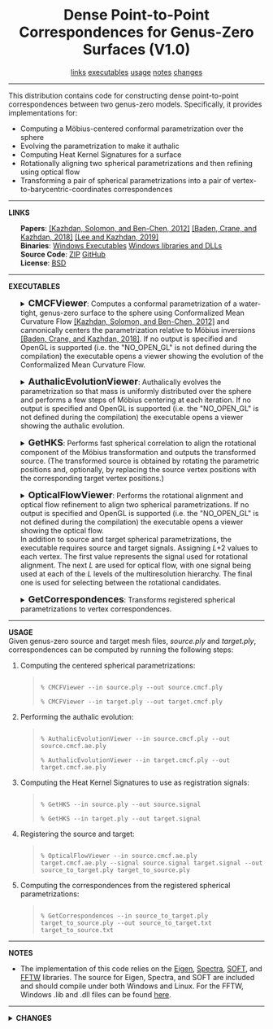 <center><h1>Dense Point-to-Point Correspondences for Genus-Zero Surfaces (V1.0)</h1></center>
<center>
<a href="#LINKS">links</a>
<a href="#EXECUTABLE">executables</a>
<a href="#USAGE">usage</a>
<a href="#NOTES">notes</a>
<a href="#CHANGES">changes</a>
</center>
<hr>
This distribution contains code for constructing dense point-to-point correspondences between two genus-zero models. Specifically, it provides implementations for:
<ul>
<li>Computing a M&ouml;bius-centered conformal parametrization over the sphere</li>
<li>Evolving the parametrization to make it authalic</li>
<li>Computing Heat Kernel Signatures for a surface</LI>
<li>Rotationally aligning two spherical parametrizations and then refining using optical flow</li>
<li>Transforming a pair of spherical parametrizations into a pair of vertex-to-barycentric-coordinates correspondences</li>
</ul>
<hr>
<a name="LINKS"><b>LINKS</b></a><br>
<ul>
<b>Papers</b>: <a href="http://www.cs.jhu.edu/~misha/MyPapers/SGP12.pdf">[Kazhdan, Solomon, and Ben-Chen, 2012]</a> <a href="http://www.cs.jhu.edu/~misha/MyPapers/SGP18.pdf">[Baden, Crane, and Kazhdan, 2018]</a> <a href="http://www.cs.jhu.edu/~misha/MyPapers/SGP19.pdf">[Lee and Kazhdan, 2019]</a><br>
<b>Binaries</b>: <a href="http://www.cs.jhu.edu/~misha/Code/DenseP2PCorrespondences/Version1.0/DenseP2PCorrespondences.x64.zip">Windows Executables</a> <a href="http://www.cs.jhu.edu/~misha/Code/DenseP2PCorrespondences/Version1.0/DenseP2PCorrespondences.x64.lib.zip">Windows libraries and DLLs</a><br>
<b>Source Code</b>: <a href="http://www.cs.jhu.edu/~misha/Code/DenseP2PCorrespondences/Version1.0/DenseP2PCorrespondences.zip">ZIP</a> <a href="https://github.com/mkazhdan/DenseP2PCorrespondences">GitHub</a><br>
<b>License</b>: <a href="http://www.cs.jhu.edu/~misha/Code/DenseP2PCorrespondences/license.txt">BSD</a><br>
</ul>

<hr>
<a name="EXECUTABLES"><b>EXECUTABLES</b></a><br>

<ul>
<dl>
<details>
<summary>
<font size="+1"><b>CMCFViewer</b></font>:
Computes a conformal parametrization of a water-tight, genus-zero surface to the sphere using Conformalized Mean Curvature Flow <a href="http://www.cs.jhu.edu/~misha/MyPapers/SGP12.pdf">[Kazhdan, Solomon, and Ben-Chen, 2012]</a> and  cannonically centers the parametrization relative to M&ouml;bius inversions <a href="http://www.cs.jhu.edu/~misha/MyPapers/SGP18.pdf">[Baden, Crane, and Kazhdan, 2018]</a>. If no output is specified and OpenGL is supported (i.e. the "NO_OPEN_GL" is not defined during the compilation) the executable opens a viewer showing the evolution of the Conformalized Mean Curvature Flow.
</summary>
<dt><b>--in</b> &lt;<i>input mesh</i>&gt;</dt>
<dd> This string is the name of the file from which the mesh will be read.<br>
The file is assumed to be in the <a href="http://www.cc.gatech.edu/projects/large_models/ply.html">PLY</a> format.<br>
The file is written in <a href="http://www.cc.gatech.edu/projects/large_models/ply.html">PLY</a> format and will contain vertices with fields "x", "y", "z" (for the original vertex positions), "px", "py", "pz" (for the associated positions on the unit sphere), and "red", "green", "blue" (for the per-vertex colors). If no colors are provided, they will be assigned using the surface normals.
</dd>

<dt>[<b>--out</b> &lt;<i>output spherical parametrization</i>&gt;]</dt>
<dd> This string is the name of the file to which the spherically parametrized mesh will be written.<br>
The file is written in <a href="http://www.cc.gatech.edu/projects/large_models/ply.html">PLY</a> format and will contain vertices with fields "x", "y", "z" (for the original vertex positions), "px", "py", "pz" (for the associated positions on the unit sphere), and "red", "green", "blue" (for the per-vertex colors).
</dd>

<dt>[<b>--steps</b> &lt;<i>number of CMCF iterations</i>&gt;]</dt>
<dd> This integer values specifies the number of Conformalized Mean Curvature Flow iterations to be used to obtain the conformal spherical parametrization.<br>
The default value for this parameter is 100.
</dd>

<dt>[<b>--stepSize</b> &lt;<i>the temporal size of each CMCF step</i>&gt;]</dt>
<dd> This floating point values specifies the units for the temporal discretization of the Conformalized Mean Curvature Flow.<br>
The default value for this parameter is 0.1.
</dd>

<dt>[<b>--cutOff</b> &lt;<i>Möbius centering cut-off</i>&gt;]</dt>
<dd> This floating point value specifies the threshold for terminating the Möbius centering iterations.<br>
The default value for this parameter is 10^(-10).
</dd>

<dt>[<b>--c2i</b> &lt;<i>center to inversion type</i>&gt;]</dt>
<dd> This integer value specifies how the gradient descent value is to be interpreted as a center of inversion. A value of <b>0</b> indicates that a trivial interpretation is to be used. A value of <b>1</b> indicates that a golden section search should be performed along the descent direction. A value of <b>2</b> indicates that the length of centering transformation should be rescaled using the metric for the Poincar&eacute; disk model.<br>
The default value for this parameter is 2.
</dd>

<dt>[<b>--verbose</b>]</dt>
<dd> If enabled, details regarding the running times of the different stages of processing are output.
</dd>

</details>
</dl>
</ul>


<ul>
<dl>
<details>
<summary>
<font size="+1"><b>AuthalicEvolutionViewer</b></font>:
Authalically evolves the parametrization so that mass is uniformly distributed over the sphere and performs a few steps of M&ouml;bius centering at each iteration. If no output is specified and OpenGL is supported (i.e. the "NO_OPEN_GL" is not defined during the compilation) the executable opens a viewer showing the authalic evolution.
</summary>
<dt><b>--in</b> &lt;<i>input spherical parametrization</i>&gt;</dt>
<dd> This string is the name of the file from which the spherically parametrized mesh will be read.<br>
The file is written in <a href="http://www.cc.gatech.edu/projects/large_models/ply.html">PLY</a> format and will contain vertices with fields "x", "y", "z" (for the original vertex positions), "px", "py", "pz" (for the associated positions on the unit sphere), and "red", "green", "blue" (for the per-vertex colors). If the input contains colors, they will be copied to the output. Otherwise, colors are assigned using the surface normals.
</dd>

<dt>[<b>--out</b> &lt;<i>output spherical parametrization</i>&gt;]</dt>
<dd> This string is the name of the file to which the authalically evolved spherical parametrization mesh will be written.<br>
The file is written in <a href="http://www.cc.gatech.edu/projects/large_models/ply.html">PLY</a> format and will contain vertices with fields "x", "y", "z" (for the original vertex positions), "px", "py", "pz" (for the associated positions on the unit sphere), and "red", "green", "blue" (for the per-vertex colors). If the input contains colors, they will be copied to the output. Otherwise, colors are assigned using the surface normals.
</dd>

<dt>[<b>--res</b> &lt;<i>spherical grid resolution</i>&gt;]</dt>
<dd> This integer values specifies the resolution of the spherical grid over which the parametrization is discretized.<br>
The default value for this parameter is 256.
</dd>

<dt>[<b>--steps</b> &lt;<i>number of authalic evolution iterations</i>&gt;]</dt>
<dd> This integer values specifies the number of evolution iterations to be used to make the distribution of mass over the sphere become uniform.<br>
The default value for this parameter is 100.
</dd>

<dt>[<b>--stepSize</b> &lt;<i>temporal size of each authalic evolution step</i>&gt;]</dt>
<dd> This floating point values specifies the units for the temporal discretization of the authalic evolution.<br>
The default value for this parameter is 0.005.
</dd>

<dt>[<b>--cIters</b> &lt;<i>number of centering iterations to be performed in each step</i>&gt;]</dt>
<dd> This integer values specifies the number of M&ouml;bius centering steps that are to be performed after each step of authalic evolution.<br>
The default value for this parameter is 3.
</dd>

<dt>[<b>--smooth</b> &lt;<i>heat diffusion value</i>&gt;]</dt>
<dd> This floating point values specifies the amount of smoothing to applied to the log scale factors prior to computing gradients.<br>
The default value for this parameter is 0.0025.
</dd>

<dt>[<b>--useGSS</b>]</dt>
<dd> If enabled, golden section search should be performed for M&ouml;bius centering. Otherwise, the Poincar&eacute; disk model is used.
</dd>

<dt>[<b>--verbose</b>]</dt>
<dd> If enabled, details regarding the running times of the different stages of processing are output.
</dd>

</details>
</dl>
</ul>


<ul>
<dl>
<details>
<summary>
<font size="+1"><b>GetHKS</b></font>:
Performs fast spherical correlation to align the rotational component of the Möbius transformation and outputs the transformed source. (The transformed source is obtained by rotating the parametric positions and, optionally, by replacing the source vertex positions with the corresponding target vertex positions.)
</summary>
<dt><b>--in</b> &lt;<i>input mesh</i>&gt;</dt>
<dd> This string is the name of the file from which the mesh will be read.<br>
The file is assumed to be in the <a href="http://www.cc.gatech.edu/projects/large_models/ply.html">PLY</a> format.<br>
</dd>

<dt>[<b>--out</b> &lt;<i>output Heat Kernel Signatures</i>&gt;]</dt>
<dd> This string is the name of the file to which the Heat Kernel Signatures will be written.<br>
</dd>

<dt>[<b>--dim</b> &lt;<i>number of Heat Kernel Signatures time scales</i>&gt; &lt;<i>the values of the HKS time scales</i>&gt;]</dt>
<dd> This collection of integer and floating points specifies the number of Heat Kernel Signatures to be computed and the time scale for each one.<br>
The default value for this parameter size is 6 Heat Kernel Signatures with time scales 1., 0.5, 0.25, 0.125, 0.0725, and 0.01.<br>
</dd>

<dt>[<b>--dim</b> &lt;<i>spectrum dimension</i>&gt;]</dt>
<dd> This integer value specifies the maximum number of eigenvectors to be used in computing the Heat Kernel Signature.<br>
The default value for this parameter is 200.<br>
</dd>

<dt>[<b>--off</b> &lt;<i>spectral offset</i>&gt;]</dt>
<dd> This floating point value specifies the shift used in the shift-and-inverse implementation of the generalized eigenvalue problem.<br>
The default value for this parameter is 100.0.<br>
</dd>

<dt>[<b>--lump</b>]</dt>
<dd> If enabled, the mass matrix used for computing the spectrum is lumped..<br>
[This is only used in the case that the input is in PLY format.]
</dd>

<dt>[<b>--verbose</b>]</dt>
<dd> If enabled, details regarding the running times of the different stages of processing are output.
</dd>

</details>
</dl>
</ul>

<ul>
<dl>
<details>
<summary>
<font size="+1"><b>OpticalFlowViewer</b></font>:
Performs the rotational alignment and optical flow refinement to align two spherical parametrizations. If no output is specified and OpenGL is supported (i.e. the "NO_OPEN_GL" is not defined during the compilation) the executable opens a viewer showing the optical flow.<br>
In addition to source and target spherical parametrizations, the executable requires source and target signals. Assigning <I>L</I>+2 values to each vertex. The first value represents the signal used for rotational alignment. The next <I>L</I> are used for optical flow, with one signal being used at each of the <I>L</I> levels of the multiresolution hierarchy. The final one is used for selecting between the rotational candidates.
</summary>
<dt><b>--in</b> &lt;<i>source and target spherical parametrizations</i>&gt;</dt>
<dd> This pair of strings give the names of the files from which the source and target spherically parametrized meshes will be read.<br>
The file is written in <a href="http://www.cc.gatech.edu/projects/large_models/ply.html">PLY</a> format and will contain vertices with fields "x", "y", "z" (for the original vertex positions), "px", "py", "pz" (for the associated positions on the unit sphere), and "red", "green", "blue" (for the per-vertex colors). If the input contains colors, they will be copied to the output. Otherwise, colors are assigned using the surface normals.
</dd>

<dt>[<b>--signal</b> &lt;<i>source and target signals for registration</i>&gt;]</dt>
<dd> This pair of strings give the names of the files containing the (HKS) signals used for registration.
</dd>

<dt>[<b>--out</b> &lt;<i>output source and target parametrizations</i>&gt;]</dt>
<dd> This pair of strings give the names of the files to which the registered spherical parametrizationd mesh will be written.<br>
The file is written in <a href="http://www.cc.gatech.edu/projects/large_models/ply.html">PLY</a> format and will contain vertices with fields "x", "y", "z" (for the original vertex positions), "px", "py", "pz" (for the associated positions on the unit sphere), and "red", "green", "blue" (for the per-vertex colors).
</dd>

<dt>[<b>--res</b> &lt;<i>initial spherical grid resolution</i>&gt;]</dt>
<dd> This integer values specifies the resolution of the coarsest spherical grid used for registration. At each subsequent level of the multi-resolution hierarchy, the resolution is multiplied by a factor of two.<br>
The default value for this parameter is 16.
</dd>

<dt>[<b>--rotRes</b> &lt;<i>spherical grid resolution for rotational alignment</i>&gt;]</dt>
<dd> This integer values specifies the resolution of the spherical grid used for rotational alignment. At each subsequent level of the multi-resolution hierarchy, the resolution is multiplied by a factor of two.<br>
If this parameter is not specified, the finest resolution of the multiresolution hierarchy is used.
</dd>

<dt>[<b>--sWeight</b> &lt;<i>flow field smoothing weight</i>&gt;]</dt>
<dd> This floating point value value specifies given to the flow field smoothness term in the optical flow.<br>
The default value for this parameter is 0.05.
</dd>

<dt>[<b>--solvesPerLevel</b> &lt;<i>number of optical flow iterations</i>&gt;]</dt>
<dd> This integer values specifies the number of optical flow iterations to be performed at each level of the multiresolution hierarchy..<br>
The default value for this parameter is 6.
</dd>

<dt>[<b>--maxRot</b> &lt;<i>maximum number of rotation candidates</i>&gt;]</dt>
<dd> This integer value specifies the maximum of rotation candidates to consider for alignment.<br>
The default value for this parameter is 4.
</dd>

<dt>[<b>--rSeparation</b> &lt;<i>rotation separation distance</i>&gt;]</dt>
<dd> This floating point value specifies the minimum Frobenius distance between rotations when computing rotational alignment candidates.<br>
The default value for this parameter is 3.0.
</dd>

<dt>[<b>--cFraction</b> &lt;<i>minimum correlation fraction</i>&gt;]</dt>
<dd> This floating point value specifies the lower bound on fraction between the correlation value of a candidate rotation and the maximal corelation value.<br>
The default value for this parameter is 0.9.
</dd>

<dt>[<b>--rotate</b> &lt;<i>rotation candidate index</i>&gt;]</dt>
<dd> This integer value specifies which rotation candidate to use for registration.<br>
If no value is specified and output files are specified, all rotation candidates are considered and the result from the best one are written out.
If no value is specified and the viewer is used, no rotation is applied.
</dd>

<dt>[<b>--verbose</b>]</dt>
<dd> If enabled, details regarding the running times of the different stages of processing are output.
</dd>

</details>
</dl>
</ul>

<ul>
<dl>
<details>
<summary>
<font size="+1"><b>GetCorrespondences</b></font>:
Transforms registered spherical parametrizations to vertex correspondences.
</summary>
<dt><b>--in</b> &lt;<i>registered source and target spherical parametrizations</i>&gt;</dt>
<dd> This pair of strings give the names of the files from which the registered source and target spherically parametrized meshes will be read.<br>
The file is written in <a href="http://www.cc.gatech.edu/projects/large_models/ply.html">PLY</a> format and will contain vertices with fields "x", "y", "z" (for the original vertex positions) and "px", "py", "pz" (for the associated positions on the unit sphere).
</dd>

<dt>[<b>--out</b> &lt;<i>output correspondences</i>&gt;]</dt>
<dd> This pair of strings give the names of the files to which the source-to-target and target-to-source correspondences are written. The source-to-target (resp. target-to-source) correspondence files is written in ASCII with a single line for each source (resp. target) vertex, giving the integer index of the target (resp. source) triangle containing the corresponding point and the three floating point barycentric coordinates.
</dd>

<dt>[<b>--verbose</b>]</dt>
<dd> If enabled, details regarding the running times of the different stages of processing are output.
</dd>

</details>
</dl>
</ul>

<hr>
<a name="USAGE"><b>USAGE</b></a><br>
Given genus-zero source and target mesh files, <i>source.ply</i> and <i>target.ply</i>, correspondences can be computed by running the following steps:
<OL>
<LI>Computing the centered spherical parametrizations:
<blockquote><code>
% CMCFViewer --in source.ply --out source.cmcf.ply<br>
% CMCFViewer --in target.ply --out target.cmcf.ply
</code></blockquote>
<LI>Performing the authalic evolution:
<blockquote><code>
% AuthalicEvolutionViewer --in source.cmcf.ply --out source.cmcf.ae.ply<br>
% AuthalicEvolutionViewer --in target.cmcf.ply --out target.cmcf.ae.ply
</code></blockquote>
<LI>Computing the Heat Kernel Signatures to use as registration signals:
<blockquote><code>
% GetHKS --in source.ply --out source.signal<br>
% GetHKS --in target.ply --out target.signal
</code></blockquote>
<LI>Registering the source and target:
<blockquote><code>
% OpticalFlowViewer --in source.cmcf.ae.ply target.cmcf.ae.ply --signal source.signal target.signal --out source_to_target.ply target_to_source.ply
</code></blockquote>
<LI>Computing the correspondences from the registered spherical parametrizations:
<blockquote><code>
% GetCorrespondences --in source_to_target.ply target_to_source.ply --out source_to_target.txt target_to_source.txt
</code></blockquote>
</OL>

<hr>
<a name="NOTES"><b>NOTES</b></a><br>
<ul>
<li> The implementation of this code relies on the <a href="http://eigen.tuxfamily.org/">Eigen</a>, <a href="https://spectralib.org/">Spectra</A>, <a href="https://www.cs.dartmouth.edu/~geelong/soft/">SOFT</a>, and <a href="http://www.fftw.org/">FFTW</a> libraries. The source for Eigen, Spectra, and SOFT are included and should compile under both Windows and Linux. For the FFTW, Windows .lib and .dll files can be found <a href="http://www.cs.jhu.edu/~misha/Code/DenseP2PCorrespondences/Version1.0/DenseP2PCorrespondences.x64.lib.zip">here</a>.</li></ul>

<hr>
<details>
<summary>
<a name="CHANGES"><b>CHANGES</b></a><br>
</summary>
</details>
